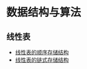 # 数据结构与算法


## 线性表
- [线性表的顺序存储结构](https://github.com/carvetime/study-arithmetic/blob/master/01-%E7%BA%BF%E6%80%A7%E8%A1%A8/01-%E7%BA%BF%E6%80%A7%E8%A1%A8-%E9%A1%BA%E5%BA%8F%E5%AD%98%E5%82%A8/01-%E7%BA%BF%E6%80%A7%E8%A1%A8-%E9%A1%BA%E5%BA%8F%E5%AD%98%E5%82%A8.md)
- [线性表的链式存储结构](https://github.com/carvetime/study-arithmetic/blob/master/01-%E7%BA%BF%E6%80%A7%E8%A1%A8/02-%E7%BA%BF%E6%80%A7%E8%A1%A8-%E9%93%BE%E5%BC%8F%E5%AD%98%E5%82%A8/02-%E7%BA%BF%E6%80%A7%E8%A1%A8-%E9%93%BE%E5%BC%8F%E5%AD%98%E5%82%A8.md)
